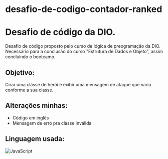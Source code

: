 # desafio-de-codigo-contador-ranked

# Desafio de código da DIO.

Desafio de código proposto pelo curso de lógica de preogramação da DIO. Necessário para a conclusão do curso "Estrutura de Dados e Objeto", assim concluindo o bootcamp.
## Objetivo:
Criar uma clásse de herói e exibir uma mensagem de ataque que varia conforme a sua classe.
## Alterações minhas:
- Código em inglês
- Mensagem de erro pra classe inválida

## Linguagem usada:
![JavaScript](https://img.shields.io/badge/JavaScript-F7DF1E?style=for-the-badge&logo=javascript&logoColor=black)
